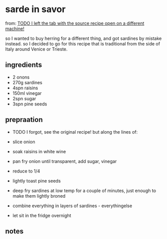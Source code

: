 # sarde in savor

from: [TODO I left the tab with the source recipe open on a different machine!](TODO)

so I wanted to buy herring for a different thing, and got sardines by mistake instead. so I decided to go for this recipe that is traditional from the side of Italy around Venice or Trieste.

## ingredients

- 2 onons
- 270g sardines
- 4spn raisins
- 150ml vinegar
- 2spn sugar
- 3spn pine seeds

## prepraation

- TODO I forgot, see the original recipe! but along the lines of:

- slice onion
- soak raisins in white wine
- pan fry onion until transparent, add sugar, vinegar
- reduce to 1/4
- lightly toast pine seeds
- deep fry sardines at low temp for a couple of minutes, just enough to make them lightly broned
- combine everything in layers of sardines - everythingelse
- let sit in the fridge overnight

## notes
